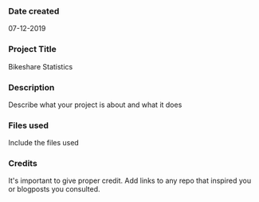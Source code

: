 ### Date created
07‪-‬12‪-‬2019
### Project Title
Bikeshare Statistics
### Description
Describe what your project is about and what it does

### Files used
Include the files used

### Credits
It's important to give proper credit. Add links to any repo that inspired you or blogposts you consulted.

